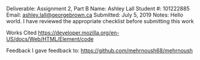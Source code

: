 Deliverable:  Assignment 2, Part B
Name:         Ashley Lall
Student #:    101222885 
Email:        ashley.lall@georgebrown.ca
Submitted:    July 5, 2019
Notes:        Hello world.
 I have reviewed the appropriate checklist before submitting this work

Works Cited
https://developer.mozilla.org/en-US/docs/Web/HTML/Element/code

Feedback
I gave feedback to:
https://github.com/mehrnoush68/mehrnoush
